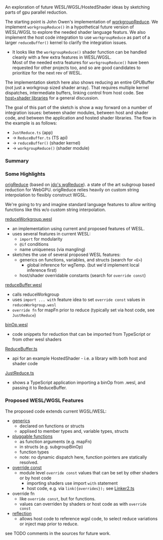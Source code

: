 An exploration of future WESL/WGSL/HostedShader ideas by sketching parts of gpu parallel reduction. 

The starting point is John Owen's implementation of [workgroupReduce][jdo-reduce].
We implement `workgroupReduce()` 
in a hypothetical future version of WESL/WGSL to explore the needed
shader language featurs.
We also implement the host code integration to use `workgroupReduce`
as part of a larger `reduceBuffer()` kernel to clarify
the integration issues.

- It looks like the `workgroupReduce()` shader function can be handled cleanly with a few extra features in WESL/WGSL.  
Most of the needed extra features for `workgroupReduce()` 
have been requested for other projects too, 
and so are good candidates to prioritize for the next rev of WESL.

The implementation sketch here also shows reducing an entire GPUBuffer 
(not just a workgroup sized shader array).
That requires multiple kernel dispatches, intermediate buffers, 
linking control from host code. 
See [host+shader libraries](https://hackmd.io/@mighdoll/ryM8IYqXlg) for a
general discussion. 

The goal of this part of the sketch is show a way forward on a number
of integration issues: 
between shader modules, 
between
host and shader code, and between the application and hosted shader libraries.
The flow in the example is as follows:
- `JustReduce.ts` (app)
- -> `ReduceBuffer.ts` (TS api)
- -> `reduceBuffer()` (shader kernel)
- -> `workgroupReduce()` (shader module) 

### Summary

### Some Highlights
[origReduce](./src/orig-reduce/origReduce.ts) (based on 
[jdo's wgReduce][jdo-reduce]). a state of the art subgroup based
reduction for WebGPU. 
origReduce relies heavily on custom string interpolation 
to flexibly construct WGSL.

We're going to try and imagine standard language features
to allow writing functions like this w/o custom string interpolation.

[reduceWorkgroup.wesl](./src/reduce/shaders/reduceWorkgroup.wesl)
- an implementation using current and proposed features of WESL.
- uses several features in current WESL:
  - `import` for modularity
  - `@if` conditions
  - name uniqueness (via mangling)
- sketches the use of several proposed WESL features: 
  - generics on functions, variables, and structs (search for `<E>`)
    - global inference for wgTemp. 
      (but we'd implement local inference first)
  - host/shader overridable constants (search for `override const`) 

[reduceBuffer.wesl](./src/reduce/shaders/reduceBuffer.wesl)
  - calls reduceWorkgroup
  - uses `import ... with` feature idea to set `override const` values in `reduceWorkgroup.wesl`
  - `override fn` for mapFn prior to reduce (typically set via host code, see `JustReduce`)

[binOp.wesl](./src/reduce/shaders/binOps.wesl)
  - code snippets for reduction that can be imported from TypeScript or from other wesl shaders

[ReduceBuffer.ts](./src/reduce/ReduceBuffer.ts)
  - api for an example HostedShader -
    i.e. a library with both host and shader code

[JustReduce.ts](./src/app/JustReduce.ts)
  - shows a TypeScript application importing a binOp from .wesl,
    and passing it to ReduceBuffer.

### Proposed WESL/WGSL Features
The proposed code extends current WGSL/WESL:
- [generics](https://github.com/wgsl-tooling-wg/wesl-spec/issues/112)
  - declared on functions or structs
  - applised to member types and, variable types, structs
- [pluggable functions](https://github.com/wgsl-tooling-wg/wesl-spec/issues/133) 
  - as function arguments (e.g. mapFn)
  - in structs (e.g. subgroupBinOp)
  - function types
  - note: no dynamic dispatch here, function pointers are statically resolved.
- [override const](https://github.com/wgsl-tooling-wg/wesl-spec/issues/132)
  - module level `override const` values that can be set by other shaders or by host code
    - importing shaders use import `with` statement
    - host code, e.g. via `link({overrides});` 
    see [Linker2.ts](./src/linker/Linker2.ts)
- override fn
  - like `override const`, but for functions.
  - values can overriden by shaders or host code as with `override const`
- [reflection](https://github.com/wgsl-tooling-wg/wesl-spec/issues/51)
  - allows host code to reference wgsl code, to select reduce variations
    or inject map prior to reduce.

see TODO comments in the sources for future work.

[jdo-reduce]: https://github.com/jowens/webgpu-benchmarking/blob/eec1d7191a6d0b2c809a360380b1d1f52e321c37/wgslFunctions.mjs#L324C1-L325C1
